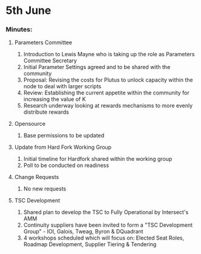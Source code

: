 # 5th June

### Minutes:



1.  Parameters Committee

    1. Introduction to Lewis Mayne who is taking up the role as Parameters Committee Secretary
    2. Initial Parameter Settings agreed and to be shared with the community
    3. Proposal: Revising the costs for Plutus to unlock capacity within the node to deal with larger scripts
    4. Review: Establishing the current appetite within the community for increasing the value of K
    5. Research underway looking at rewards mechanisms to more evenly distribute rewards


2.  Opensource&#x20;

    1. Base permissions to be updated


3.  Update from Hard Fork Working Group

    1. Initial timeline for Hardfork shared within the working group
    2. Poll to be conducted on readiness


4.  Change Requests

    1. No new requests


5. TSC Development
   1. Shared plan to develop the TSC to Fully Operational by Intersect's AMM
   2. Continuity suppliers have been invited to form a "TSC Development Group" - IOI, Galois, Tweag, Byron & DQuadrant
   3. 4 workshops scheduled which will focus on: Elected Seat Roles, Roadmap Development, Supplier Tiering & Tendering




